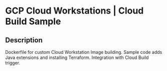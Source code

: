 # GCP Cloud Workstations | Cloud Build Sample

## Description

Dockerfile for custom Cloud Workstation Image building. Sample code adds Java extensions and installing Terraform. Integration with Cloud Build trigger.